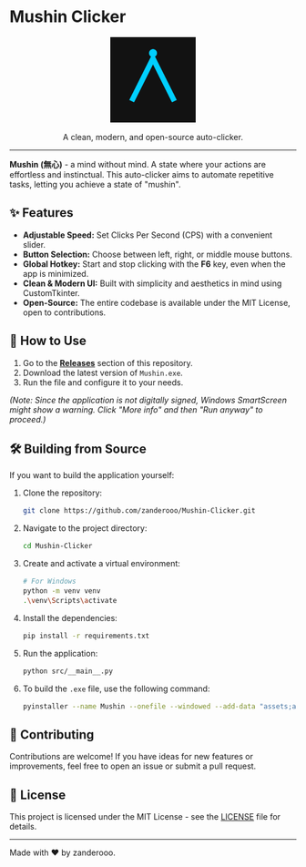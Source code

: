 # Mushin Clicker

<p align="center">
  <img src="assets/logo.png" alt="Mushin Logo" width="150"/>
</p>

<p align="center">
  A clean, modern, and open-source auto-clicker.
</p>

---

**Mushin (無心)** - a mind without mind. A state where your actions are effortless and instinctual. This auto-clicker aims to automate repetitive tasks, letting you achieve a state of "mushin".

## ✨ Features

-   **Adjustable Speed:** Set Clicks Per Second (CPS) with a convenient slider.
-   **Button Selection:** Choose between left, right, or middle mouse buttons.
-   **Global Hotkey:** Start and stop clicking with the **F6** key, even when the app is minimized.
-   **Clean & Modern UI:** Built with simplicity and aesthetics in mind using CustomTkinter.
-   **Open-Source:** The entire codebase is available under the MIT License, open to contributions.

## 🚀 How to Use

1.  Go to the [**Releases**](https://github.com/zanderooo/Mushin-Clicker/releases) section of this repository.
2.  Download the latest version of `Mushin.exe`.
3.  Run the file and configure it to your needs.

*(Note: Since the application is not digitally signed, Windows SmartScreen might show a warning. Click "More info" and then "Run anyway" to proceed.)*

## 🛠️ Building from Source

If you want to build the application yourself:

1.  Clone the repository:
    ```bash
    git clone https://github.com/zanderooo/Mushin-Clicker.git
    ```
2.  Navigate to the project directory:
    ```bash
    cd Mushin-Clicker
    ```
3.  Create and activate a virtual environment:
    ```bash
    # For Windows
    python -m venv venv
    .\venv\Scripts\activate
    ```
4.  Install the dependencies:
    ```bash
    pip install -r requirements.txt
    ```
5.  Run the application:
    ```bash
    python src/__main__.py
    ```
6.  To build the `.exe` file, use the following command:
    ```bash
    pyinstaller --name Mushin --onefile --windowed --add-data "assets;assets" --icon="assets/icon.ico" src/__main__.py
    ```

## 🤝 Contributing

Contributions are welcome! If you have ideas for new features or improvements, feel free to open an issue or submit a pull request.

## 📜 License

This project is licensed under the MIT License - see the [LICENSE](LICENSE) file for details.

---
Made with ❤️ by zanderooo.